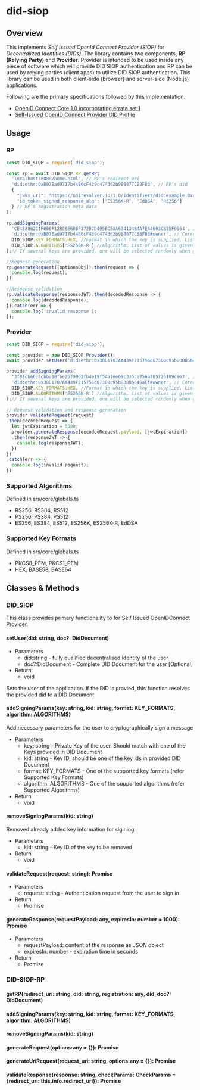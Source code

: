 # did-siop #

## Overview ##
This implements _Self Issued OpenId Connect Provider (SIOP)_ for _Decentralized Identities (DIDs)_. The library contains two components, **RP (Relying Party)** and **Provider**. Provider is intended to be used inside any piece of software which will provide DID SIOP authentication and RP can be used by relying parties (client apps) to utilize DID SIOP authentication. This library can be used in both client-side (browser) and server-side (Node.js) applications.

Following are the primary specifications followed by this implementation.
* [OpenID Connect Core 1.0 incorporating errata set 1](https://openid.net/specs/openid-connect-core-1_0.html#SelfIssued)
* [Self-Issued OpenID Connect Provider DID Profile](https://identity.foundation/did-siop/)

## Usage ##

### RP ###
```js
const DID_SIOP = require('did-siop');

const rp = await DID_SIOP.RP.getRP(
  'localhost:8080/home.html', // RP's redirect_uri
  'did:ethr:0xB07Ead9717b44B6cF439c474362b9B0877CBBF83', // RP's did
  {
    "jwks_uri": "https://uniresolver.io/1.0/identifiers/did:example:0xab;transform-keys=jwks",
    "id_token_signed_response_alg": ["ES256K-R", "EdDSA", "RS256"]
  } // RP's registration meta data
);
			
rp.addSigningParams(
  'CE438802C1F0B6F12BC6E686F372D7D495BC5AA634134B4A7EA4603CB25F0964', // Private key
  'did:ethr:0xB07Ead9717b44B6cF439c474362b9B0877CBBF83#owner', // Corresponding authentication method in RP's did document (to be used as kid value for key)
  DID_SIOP.KEY_FORMATS.HEX, //Format in which the key is supplied. List of values is given below
  DID_SIOP.ALGORITHMS['ES256K-R'] //Algorithm. List of values is given below
);// If several keys are provided, one will be selected randomly when generating the request. To remove a key use rp.removeSigningParams(kid)

//Request generation
rp.generateRequest([optionsObj]).then(request => {
  console.log(request);
})

//Response validation
rp.validateResponse(responseJWT).then(decodedResponse => {
  console.log(decodedResponse);
}).catch(err => {
  console.log('invalid response');
});
```

### Provider ###
```js
const DID_SIOP = require('did-siop');

const provider = new DID_SIOP.Provider();
await provider.setUser('did:ethr:0x30D1707AA439F215756d67300c95bB38B5646aEf');// User's did

provider.addSigningParams(
  '3f81cb66c8cbba18fbe25f99d2fb4e19f54a1ee69c335ce756a705726189c9e7', // User's private key
  'did:ethr:0x30D1707AA439F215756d67300c95bB38B5646aEf#owner', // Corresponding authentication method in user's did document (to be used as kid value for key)
  DID_SIOP.KEY_FORMATS.HEX, //Format in which the key is supplied. List of values is given below
  DID_SIOP.ALGORITHMS['ES256K-R'] //Algorithm. List of values is given below
);// If several keys are provided, one will be selected randomly when generating the request. To remove a key use provider.removeSigningParams(kid)

// Request validation and response generation
provider.validateRequest(request)
.then(decodedRequest => {
  let jwtExpiration = 5000;
  provider.generateResponse(decodedRequest.payload, [jwtExpiration])
  .then(responseJWT => {
    console.log(responseJWT);
  })
})
.catch(err => {
  console.log(invalid request);
})
```

### Supported Algorithms ###
Defined in srs/core/globals.ts
* RS256, RS384, RS512
* PS256, PS384, PS512
* ES256, ES384, ES512, ES256K, ES256K-R, EdDSA

### Supported Key Formats ###
Defined in srs/core/globals.ts
* PKCS8_PEM, PKCS1_PEM
* HEX, BASE58, BASE64

## Classes & Methods ##

### DID_SIOP ###
This class provides primary functionality to for Self Issued OpenIDConnect Provider.

#### setUser(did: string, doc?: DidDocument) ####
* Parameters
  * did:string - fully qualified decentralised identity of the user
  * doc?:DidDocument - Complete DID Document for the user [Optional]
* Return
  * void

Sets the user of the application. If the DID is provied, this function resolves the provided did to a DID Document

#### addSigningParams(key: string, kid: string, format: KEY_FORMATS, algorithm: ALGORITHMS) ####
Add necessary parameters for the user to cryptographically sign a message
* Parameters
  * key: string - Private Key of the user. Should match with one of the Keys provided in DID Document
  * kid: string - Key ID, should be one of the key ids in provided DID Document
  * format: KEY_FORMATS - One of the supported key formats (refer Supported Key Formats)
  * algorithm: ALGORITHMS - One of the supported algorithms (refer Supported Algorithms)
* Return
  * void

#### removeSigningParams(kid: string) ####
Removed already added key information for sigining
* Parameters
  * kid: string - Key ID of the key to be removed
* Return
  * void

#### validateRequest(request: string): Promise<JWTObject> ####
* Parameters
  * request: string - Authentication request from the user to sign in
* Return
  * Promise

#### generateResponse(requestPayload: any, expiresIn: number = 1000): Promise<string> ####
* Parameters
  * requestPayload: content of the response as JSON object
  * expiresIn: number - expiration time in seconds
* Return
  * Promise

### DID-SIOP-RP ###

#### getRP(redirect_uri: string, did: string, registration: any, did_doc?: DidDocument) ####

#### addSigningParams(key: string, kid: string, format: KEY_FORMATS, algorithm: ALGORITHMS) ####

#### removeSigningParams(kid: string) ####

#### generateRequest(options:any = {}): Promise<string> ####

#### generateUriRequest(request_uri: string, options:any = {}): Promise<string> ####

#### validateResponse(response: string, checkParams: CheckParams = {redirect_uri: this.info.redirect_uri}): Promise<any> ####


